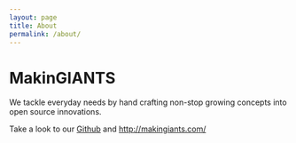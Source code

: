 ```yaml
---
layout: page
title: About
permalink: /about/
---
```


# MakinGIANTS

We tackle everyday needs by hand crafting non-stop growing concepts into open source innovations.

Take a look to our [Github](github.com/MakinGiants) and http://makingiants.com/
